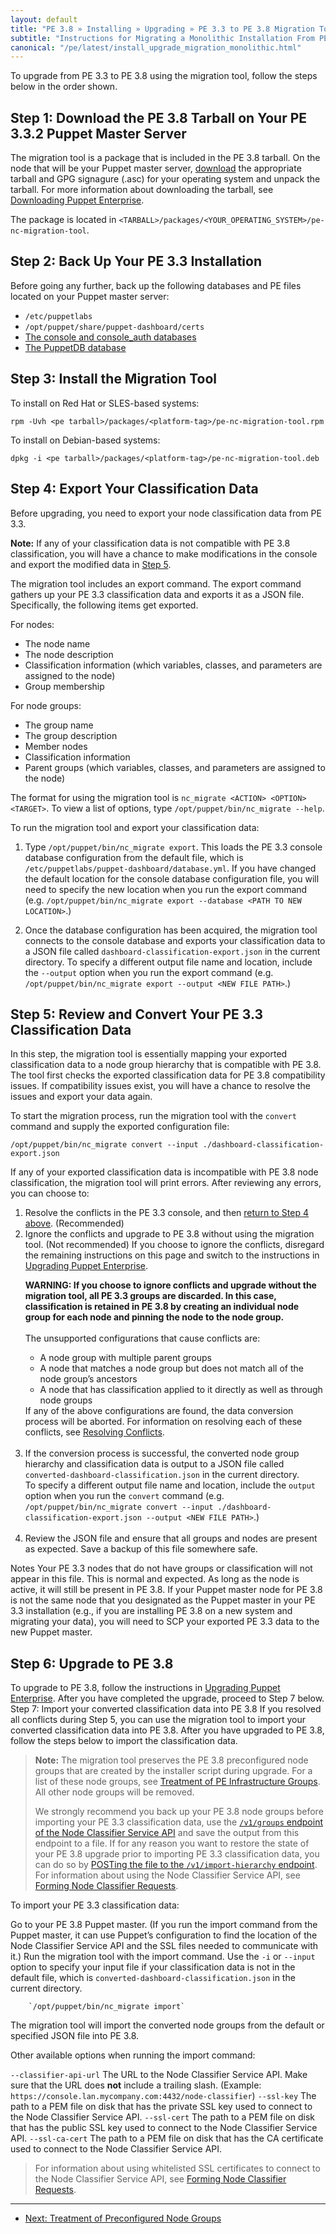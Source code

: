 ```yaml
---
layout: default
title: "PE 3.8 » Installing » Upgrading » PE 3.3 to PE 3.8 Migration Tool"
subtitle: "Instructions for Migrating a Monolithic Installation From PE 3.3 to PE 3.8"
canonical: "/pe/latest/install_upgrade_migration_monolithic.html"
---
```


To upgrade from PE 3.3 to PE 3.8 using the migration tool, follow the steps below in the order shown.

## Step 1: Download the PE 3.8 Tarball on Your PE 3.3.2 Puppet Master Server

The migration tool is a package that is included in the PE 3.8 tarball. On the node that will be your Puppet master server, [download](https://puppetlabs.com/download-puppet-enterprise) the appropriate tarball and GPG signagure (.asc) for your operating system and unpack the tarball. For more information about downloading the tarball, see [Downloading Puppet Enterprise](./install_upgrading.html#download-pe).

The package is located in `<TARBALL>/packages/<YOUR_OPERATING_SYSTEM>/pe-nc-migration-tool`.

## Step 2: Back Up Your PE 3.3 Installation

Before going any further, back up the following databases and PE files located on your Puppet master server:

   - `/etc/puppetlabs`
   - `/opt/puppet/share/puppet-dashboard/certs`
   - [The console and console_auth databases](./maintain_console-db.html#database-backups)
   - [The PuppetDB database](/puppetdb/2.3/migrate.html#exporting-data-from-an-existing-puppetdb-database)

## Step 3: Install the Migration Tool

To install on Red Hat or SLES-based systems:

`rpm -Uvh <pe tarball>/packages/<platform-tag>/pe-nc-migration-tool.rpm`

To install on Debian-based systems:

`dpkg -i <pe tarball>/packages/<platform-tag>/pe-nc-migration-tool.deb`

## Step 4: Export Your Classification Data

Before upgrading, you need to export your node classification data from PE 3.3. 

**Note:** If any of your classification data is not compatible with PE 3.8 classification, you will have a chance to make modifications in the console and export the modified data in [Step 5](#step-5-review-and-convert-your-pe-33-classification-data). 

The migration tool includes an export command. The export command gathers up your PE 3.3 classification data and exports it as a JSON file. Specifically, the following items get exported.

For nodes: 

* The node name
* The node description
* Classification information (which variables, classes, and parameters are assigned to the node)
* Group membership

For node groups:

* The group name
* The group description
* Member nodes
* Classification information
* Parent groups (which variables, classes, and parameters are assigned to the node)


The format for using the migration tool is `nc_migrate <ACTION> <OPTION> <TARGET>`. To view a list of options, type `/opt/puppet/bin/nc_migrate --help`.

To run the migration tool and export your classification data:

1. Type `/opt/puppet/bin/nc_migrate export`. This loads the PE 3.3 console database configuration from the default file, which is `/etc/puppetlabs/puppet-dashboard/database.yml`. If you have changed the default location for the console database configuration file, you will need to specify the new location when you run the export command (e.g. `/opt/puppet/bin/nc_migrate export --database <PATH TO NEW LOCATION>`.)

2. Once the database configuration has been acquired, the migration tool connects to the console database and exports your classification data to a JSON file called `dashboard-classification-export.json` in the current directory. To specify a different output file name and location, include the `--output` option when you run the export command (e.g. `/opt/puppet/bin/nc_migrate export --output <NEW FILE PATH>`.)

## Step 5: Review and Convert Your PE 3.3 Classification Data

In this step, the migration tool is essentially mapping your exported classification data to a node group hierarchy that is compatible with PE 3.8. The tool first checks the exported classification data for PE 3.8 compatibility issues. If compatibility issues exist, you will have a chance to resolve the issues and export your data again. 

To start the migration process, run the migration tool with the `convert` command and supply the exported configuration file:

`/opt/puppet/bin/nc_migrate convert --input ./dashboard-classification-export.json`


If any of your exported classification data is incompatible with PE 3.8 node classification, the migration tool will print errors. After reviewing any errors, you can choose to:

<ol>
<li>
Resolve the conflicts in the PE 3.3 console, and then <a href="#step-4-export-your-classification-data">return to Step 4 above</a>. (Recommended)
</li>
<li>
Ignore the conflicts and upgrade to PE 3.8 without using the migration tool. (Not recommended)
If you choose to ignore the conflicts, disregard the remaining instructions on  this page and switch to the instructions in <a href="./install_upgrading.html">Upgrading Puppet Enterprise</a>.
</li>

<strong>WARNING: If you choose to ignore conflicts and upgrade without the migration tool, all PE 3.3 groups are discarded. In this case, classification is retained in PE 3.8 by creating an individual node group for each node and pinning the node to the node group.</strong>
<br>
<br>
The unsupported configurations that cause conflicts are:
<ul>
<li>A node group with multiple parent groups</li>
<li>A node that matches a node group but does not match all of the node group’s ancestors</li> 
<li>A node that has classification applied to it directly as well as through node groups</li>
</ul>
If any of the above configurations are found, the data conversion process will be aborted. For information on resolving each of these conflicts, see <a href="./install_upgrade_migration_conflicts.html">Resolving Conflicts</a>.
<br>
<br>
<li>If the conversion process is successful, the converted node group hierarchy and classification data is output to a JSON file called <code>converted-dashboard-classification.json</code> in the current directory. 
<br>
To specify a different output file name and location, include the <code>output</code> option when you run the <code>convert</code> command (e.g. <code>/opt/puppet/bin/nc_migrate convert --input ./dashboard-classification-export.json --output &lt;NEW FILE PATH&gt;</code>.)</li>
<br>
<li>Review the JSON file and ensure that all groups and nodes are present as expected. Save a backup of this file somewhere safe.</li>
</ol>

Notes
Your PE 3.3 nodes that do not have groups or classification will not appear in this file. This is normal and expected. As long as the node is active, it will still be present in PE 3.8.
If your Puppet master node for PE 3.8 is not the same node that you designated as the Puppet master in your PE 3.3 installation (e.g., if you are installing PE 3.8 on a new system and migrating your data), you will need to SCP your exported PE 3.3 data to the new Puppet master. 

## Step 6: Upgrade to PE 3.8

To upgrade to PE 3.8, follow the instructions in [Upgrading Puppet 	Enterprise](./install_upgrading.html). After you have completed the upgrade, proceed to Step 7 below.
Step 7: Import your converted classification data into PE 3.8
If you resolved all conflicts during Step 5, you can use the migration tool to import your converted classification data into PE 3.8. After you have upgraded to PE 3.8, follow the steps below to import the classification data.

> **Note:** The migration tool preserves the PE 3.8 preconfigured node groups that are created by the installer script during upgrade. For a list of these node groups, see [Treatment of PE Infrastructure Groups](./install_upgrade_migration_preconfigured_groups.html). All other node groups will be removed. 
> 
> We strongly recommend you back up your PE 3.8 node groups before importing your PE 3.3 classification data, use the [`/v1/groups` endpoint of the Node Classifier Service API](./nc_groups.html) and save the output from this endpoint to a file. If for any reason you want to restore the state of your PE 3.8 upgrade prior to importing PE 3.3 classification data, you can do so by [POSTing the file to the `/v1/import-hierarchy` endpoint](/nc_import-hierarchy.html). For information about using the Node Classifier Service API, see [Forming Node Classifier Requests](./nc_forming_requests.html).

To import your PE 3.3 classification data:

Go to your PE 3.8 Puppet master. (If you run the import command from the Puppet master, it can use Puppet’s configuration to find the location of the Node Classifier Service API and the SSL files needed to communicate with it.)
Run the migration tool with the import command. Use the `-i` or `--input` option to specify your input file if your classification data is not in the default file, which is `converted-dashboard-classification.json` in the current directory.
	
		`/opt/puppet/bin/nc_migrate import`

The migration tool will import the converted node groups from the default or specified JSON file into PE 3.8.

Other available options when running the import command:

`--classifier-api-url` The URL to the Node Classifier Service API. Make sure that the URL does **not** include a trailing slash. (Example: `https://console.lan.mycompany.com:4432/node-classifier`)
`--ssl-key` The path to a PEM file on disk that has the private SSL key used to connect to the Node Classifier Service API. 
`--ssl-cert` The path to a PEM file on disk that has the public SSL key used to connect to the Node Classifier Service API. 
`--ssl-ca-cert` The path to a PEM file on disk that has the CA certificate used to connect to the Node Classifier Service API.

> For information about using whitelisted SSL certificates to connect to the Node Classifier Service API, see [Forming Node Classifier Requests](./nc_forming_requests.html#authentication).



* * *


- [Next: Treatment of Preconfigured Node Groups](./install_upgrade_migration_preconfigured_groups.html)